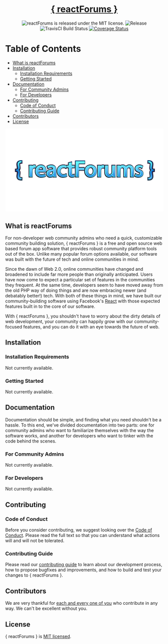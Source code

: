 <h1 align="center">
  <a href="https://reactforums.com/">
    { reactForums }
  </a>
</h1>

<div align="center">
      <img src="https://img.shields.io/apm/l/atomic-design-ui.svg?" alt="reactForums is released under the MIT license." />
      <img src="https://img.shields.io/badge/release-0.0.0-blue" alt="Release" />
      <img src="https://travis-ci.org/reactForums/reactForums.svg?branch=master" alt="TravisCI Build Status" />
<a href='https://coveralls.io/github/reactForums/reactForums?branch=master'><img src='https://coveralls.io/repos/github/reactForums/reactForums/badge.svg?branch=master' alt='Coverage Status' /></a>
</div>

# Table of Contents

- [What is reactForums](#reactForums)
- [Installation](#getting-started)
  - [Installation Requirements](#installation-requirements)
  - [Getting Started](#getting-started)
- [Documentation](#documentation)
  - [For Community Admins](#for-community-admins)
  - [For Developers](#for-developers)
- [Contributing](#contributing)
  - [Code of Conduct](#code-of-conduct)
  - [Contributing Guide](#contributing-guide)
- [Contributors](#contributors)
- [License](#license)

![reactForums](/public/logos/logo-04.png)

## What is reactForums

For non-developer web community admins who need a quick, customizable community building solution, { reactForums } is a free and open source web based forum app software that provides robust community platform tools out of the box. Unlike many popular forum options available, our software was built with the future of tech and online communities in mind.

Since the dawn of Web 2.0, online communities have changed and broadened to include far more people than originally anticipated. Users have now come to expect a particular set of features in the communities they frequent. At the same time, developers seem to have moved away from the old PHP way of doing things and are now embracing newer (and debatably better!) tech. With both of these things in mind, we have built our community-building software using Facebook's [React](http://reactjs.org) with those expected features built in to the core of our software.

With { reactForums }, you shouldn't have to worry about the dirty details of web development, your community can happily grow with our community-focused features, and you can do it with an eye towards the future of web.

## Installation

### Installation Requirements

Not currently available.

### Getting Started

Not currently available.

## Documentation

Documentation should be simple, and finding what you need shouldn't be a hassle.
To this end, we've divided documentation into two parts: one for community admins who want to familiarize themselves with the way the software works, and another for developers who want to tinker with the code behind the scenes.

### For Community Admins

Not currently available.

### For Developers

Not currently available.

## Contributing

### Code of Conduct

Before you consider contributing, we suggest looking over the [Code of Conduct](./CODE_OF_CONDUCT.md). Please read the full text so that you can understand what actions will and will not be tolerated.

### Contributing Guide

Please read our [contributing guide](./CONTRIBUTING.md) to learn about our development process, how to propose bugfixes and improvements, and how to build and test your changes to \{ reactForums \}.

## Contributors

We are very thankful for [each and every one of you](./CONTRIBUTORS.md) who contribute in any way. We can't be excellent without you.

## License

\{ reactForums \} is [MIT licensed](./LICENSE).
